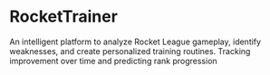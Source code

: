 # RocketTrainer
An intelligent platform to analyze Rocket League gameplay, identify weaknesses, and create personalized training routines. Tracking improvement over time and predicting rank progression
